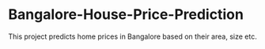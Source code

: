 # Bangalore-House-Price-Prediction
This project predicts home prices in Bangalore based on their area, size etc.
